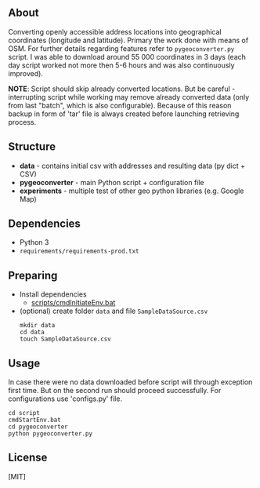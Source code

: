 ## About

Converting openly accessible address locations  into geographical coordinates (longitude and latitude). Primary the work done with means of OSM. For further details regarding features refer to ```pygeoconverter.py``` script. I was able to download around 55 000 coordinates in 3 days (each day script worked not more then 5-6 hours and was also continuously improved).

**NOTE**: Script should skip already converted locations. But be careful - interrupting script while working may remove already converted data (only from last "batch", which is also configurable). Because of this reason backup in form of 'tar' file is always created before launching retrieving process.

## Structure

* **data** - contains initial csv with addresses and resulting data (py dict + CSV)
* **pygeoconverter** - main Python script + configuration file
* **experiments** - multiple test of other geo python libraries (e.g. Google Map)

## Dependencies

* Python 3
* `requirements/requirements-prod.txt`

## Preparing

* Install dependencies
	- [scripts/cmdInitiateEnv.bat](scripts/cmdInitiateEnv.bat)
* (optional) create folder `data` and file `SampleDataSource.csv`
	```
	mkdir data
	cd data
	touch SampleDataSource.csv
	```	

## Usage

In case there were no data downloaded before script will through exception first time. But on the second run should proceed successfully. For configurations use 'configs.py' file.

```
cd script
cmdStartEnv.bat
cd pygeoconverter
python pygeoconverter.py
```

## License

[MIT]
